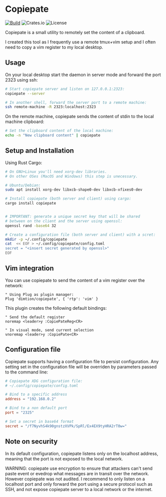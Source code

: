 # Copiepate

[![Build](https://github.com/dimtion/copiepate/actions/workflows/build.yml/badge.svg)](https://github.com/dimtion/copiepate/actions/workflows/build.yml)
![Crates.io](https://img.shields.io/crates/v/copiepate)
![License](https://img.shields.io/github/license/dimtion/copiepate)

Copiepate is a small utility to remotely set the content of a clipboard.

I created this tool as I frequently use a remote tmux+vim setup and I often
need to copy a vim register to my local desktop.

## Usage

On your local desktop start the daemon in server mode and forward the port 2323
using ssh:

```bash
# Start copiepate server and listen on 127.0.0.1:2323:
copiepate --server

# In another shell, forward the server port to a remote machine:
ssh remote-machine -R 2323:localhost:2323
```

On the remote machine, copiepate sends the content of stdin to the local
machine clipboard:
```bash
# Set the clipboard content of the local machine:
echo -n "New clipboard content" | copiepate
```

## Setup and Installation

Using Rust Cargo:
```bash
# On GNU+Linux you'll need xorg-dev libraries.
# On other OSes (MacOS and Windows) this step is unecessary.

# Ubuntu/Debian:
sudo apt install xorg-dev libxcb-shape0-dev libxcb-xfixes0-dev

# Install copiepate (both server and client) using cargo:
cargo install copiepate


# IMPORTANT: generate a unique secret key that will be shared
# between on the client and the server using openssl:
openssl rand -base64 32

# Create a configuration file (both server and client) with a scret:
mkdir -p ~/.config/copiepate
cat  << EOF > ~/.config/copiepate/config.toml
secret = "<insert secret generated by openssl>"
EOF
```

## Vim integration

You can use copiepate to send the content of a vim register over the network:
```vim
" Using Plug as plugin manager:
Plug 'dimtion/copiepate', { 'rtp': 'vim' }
```

This plugin creates the following default bindings:
```vim
" Send the default register
noremap <leader>y :CopiePateReg<CR>

" In visual mode, send current selection
vnoremap <leader>y :CopiePate<CR>
```

## Configuration file

Copiepate supports having a configuration file to persist configuration. Any
setting set in the configuration file will be overriden by parameters passed to
the command line:

```toml
# Copiepate XDG configuration file:
# ~/.config/copiepate/config.toml

# Bind to a specific address
address = "192.168.0.2"

# Bind to a non default port
port = "2325"

# Set a secret in base64 format
secret = "/f7NyvhS4k90gnstzXVPk/SpRl/Ex4EX9tyHRA2rT0w="
```

## Note on security

In its default configuration, copiepate listens only on the localhost address,
meaning that the port is not exposed to the local network.

WARNING: copiepate use encryption to ensure that attackers can't send paste event
or evedrop what messages are in transit over the network. However copiepate was
not audited. I recommend to only listen on a localhost port and only forward the port
using a secure protocol such as SSH, and not expose copiepate server to a local
 network or the internet.
